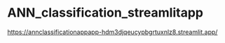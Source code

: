 # ANN_classification_streamlitapp

https://annclassificationappapp-hdm3djqeucypbgrtuxnlz8.streamlit.app/
